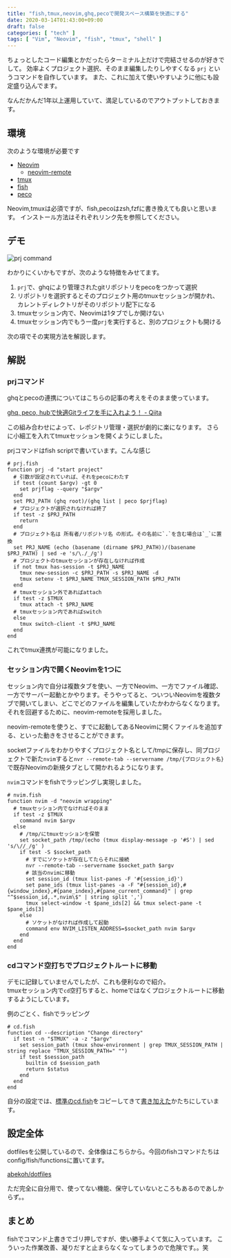 ```yaml
---
title: "fish,tmux,neovim,ghq,pecoで開発スペース構築を快適にする"
date: 2020-03-14T01:43:00+09:00
draft: false
categories: [ "tech" ]
tags: [ "Vim", "Neovim", "fish", "tmux", "shell" ]
---
```


ちょっとしたコード編集とかだったらターミナル上だけで完結させるのが好きでして。
効率よくプロジェクト選択、そのまま編集したりしやすくなる `prj` というコマンドを自作しています。
また、これに加えて使いやすいように他にも設定盛り込んでます。

なんだかんだ1年以上運用していて、満足しているのでアウトプットしておきます。

## 環境
次のような環境が必要です
- [Neovim](https://github.com/neovim/neovim)
  - [neovim-remote](https://github.com/mhinz/neovim-remote)
- [tmux](https://github.com/tmux/tmux)
- [fish](https://fishshell.com/)
- [peco](https://github.com/peco/peco)

Neovim,tmuxは必須ですが、fish,pecoはzsh,fzfに書き換えても良いと思います。
インストール方法はそれぞれリンク先を参照してください。

## デモ
![prj command](/images/prj-command.gif)

わかりにくいかもですが、次のような特徴をみせてます。
1. `prj`で、ghqにより管理されたgitリポジトリをpecoをつかって選択
2. リポジトリを選択するとそのプロジェクト用のtmuxセッションが開かれ、カレントディレクトリがそのリポジトリ配下になる
3. tmuxセッション内で、Neovimは1タブでしか開けない
4. tmuxセッション内でもう一度`prj`を実行すると、別のプロジェクトも開ける

次の項でその実現方法を解説します。

## 解説

### prjコマンド

ghqとpecoの連携についてはこちらの記事の考えをそのまま使っています。

[ghq, peco, hubで快適Gitライフを手に入れよう！ - Qiita](https://qiita.com/itkrt2y/items/0671d1f48e66f21241e2)

この組み合わせによって、レポジトリ管理・選択が劇的に楽になります。
さらに小細工を入れてtmuxセッションを開くようにしました。

prjコマンドはfish scriptで書いています。こんな感じ
```fish
# prj.fish
function prj -d "start project"
  # 引数が設定されていれば、それをpecoにわたす
  if test (count $argv) -gt 0
    set prjflag --query "$argv"
  end
  set PRJ_PATH (ghq root)/(ghq list | peco $prjflag)
  # プロジェクトが選択されなければ終了
  if test -z $PRJ_PATH
    return
  end
  # プロジェクト名は 所有者/リポジトリ名 の形式。その名前に`.`を含む場合は`_`に置換
  set PRJ_NAME (echo (basename (dirname $PRJ_PATH))/(basename $PRJ_PATH) | sed -e 's/\./_/g')
  # プロジェクトのtmuxセッションが存在しなければ作成
  if not tmux has-session -t $PRJ_NAME
    tmux new-session -c $PRJ_PATH -s $PRJ_NAME -d
    tmux setenv -t $PRJ_NAME TMUX_SESSION_PATH $PRJ_PATH
  end
  # tmuxセッション外であればattach
  if test -z $TMUX
    tmux attach -t $PRJ_NAME
  # tmuxセッション内であればswitch
  else
    tmux switch-client -t $PRJ_NAME
  end
end
```
これでtmux連携が可能になりました。

### セッション内で開くNeovimを1つに
セッション内で自分は複数タブを使い、一方でNeovim、一方でファイル確認、一方でサーバー起動とかやります。そうやってると、ついついNeovimを複数タブで開いてしまい、どこでどのファイルを編集していたかわからなくなります。  
それを回避するために、neovim-remoteを採用しました。

neovim-remoteを使うと、すでに起動してあるNeovimに開くファイルを追加する、といった動きをさせることができます。

socketファイルをわかりやすくプロジェクト名として/tmpに保存し、同プロジェクトで新た`nvim`すると`nvr --remote-tab --servername /tmp/{プロジェクト名}`で既存Neovimの新規タブとして開かれるようになります。

`nvim`コマンドをfishでラッピングし実現しました。
```fish
# nvim.fish
function nvim -d "neovim wrapping"
  # tmuxセッション内でなければそのまま
  if test -z $TMUX
    command nvim $argv
  else
    # /tmp/にtmuxセッションを保管
    set socket_path /tmp/(echo (tmux display-message -p '#S') | sed 's/\//_/g' )
    if test -S $socket_path
      # すでにソケットが存在してたらそれに接続
      nvr --remote-tab --servername $socket_path $argv
      # 該当のnvimに移動
      set session_id (tmux list-panes -F '#{session_id}')
      set pane_ids (tmux list-panes -a -F "#{session_id},#{window_index},#{pane_index},#{pane_current_command}" | grep "^$session_id,.*,nvim\$" | string split ',')
      tmux select-window -t $pane_ids[2] && tmux select-pane -t $pane_ids[3]
    else
      # ソケットがなければ作成して起動
      command env NVIM_LISTEN_ADDRESS=$socket_path nvim $argv
    end
  end
end
```

### cdコマンド空打ちでプロジェクトルートに移動
デモに記録していませんでしたが、これも便利なので紹介。  
tmuxセッション内で`cd`空打ちすると、homeではなくプロジェクトルートに移動するようにしています。

例のごとく、fishでラッピング
```fish
# cd.fish
function cd --description "Change directory"
  if test -n "$TMUX" -a -z "$argv"
    set session_path (tmux show-environment | grep TMUX_SESSION_PATH | string replace "TMUX_SESSION_PATH=" "")
    if test $session_path
      builtin cd $session_path
      return $status
    end
  end
end
```

自分の設定では、[標準のcd.fish](https://github.com/fish-shell/fish-shell/blob/master/share/functions/cd.fish)をコピーしてきて[書き加えた](https://github.com/abekoh/dotfiles/blob/master/config/fish/functions/cd.fish)かたちにしています。

## 設定全体
dotfilesを公開しているので、全体像はこちらから。今回のfishコマンドたちはconfig/fish/functionsに置いてます。

[abekoh/dotfiles](https://github.com/abekoh/dotfiles)

ただ完全に自分用で、使ってない機能、保守していないところもあるのであしからず。。

## まとめ
fishでコマンド上書きでゴリ押しですが、使い勝手よくて気に入っています。
こういった作業改善、凝りだすと止まらなくなってしまうので危険です。。笑
